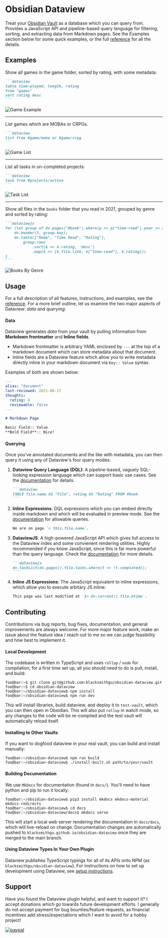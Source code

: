 # Obsidian Dataview

Treat your [Obsidian Vault](https://obsidian.md/) as a database which you can query from. Provides a JavaScript API and
pipeline-based query language for filtering, sorting, and extracting data from Markdown pages. See the Examples section
below for some quick examples, or the full [reference](https://blacksmithgu.github.io/obsidian-dataview/) for all the details.

## Examples

Show all games in the game folder, sorted by rating, with some metadata:

~~~markdown
```dataview
table time-played, length, rating
from "games"
sort rating desc
```
~~~

![Game Example](game.png)

---

List games which are MOBAs or CRPGs.

~~~markdown
```dataview
list from #game/moba or #game/crpg
```
~~~

![Game List](game-list.png)

---

List all tasks in un-completed projects:

~~~markdown
```dataview
task from #projects/active
```
~~~

![Task List](project-task.png)

---

Show all files in the `books` folder that you read in 2021, grouped by genre and sorted by rating:

~~~markdown
```dataviewjs
for (let group of dv.pages("#book").where(p => p["time-read"].year == 2021).groupBy(p => p.genre)) {
	dv.header(3, group.key);
	dv.table(["Name", "Time Read", "Rating"],
		group.rows
			.sort(k => k.rating, 'desc')
			.map(k => [k.file.link, k["time-read"], k.rating]))
}
```
~~~

![Books By Genre](books-by-genre.png)

## Usage

For a full description of all features, instructions, and examples, see the
[reference](https://blacksmithgu.github.io/obsidian-dataview/). For a more brief outline, let us examine the two major
aspects of Dataview: *data* and
*querying*.

#### **Data**

Dataview generates *data* from your vault by pulling
information from **Markdown frontmatter** and **Inline fields**.

- Markdown frontmatter is arbitrary YAML enclosed by `---` at the top of a markdown document which can store metadata
  about that document.
- Inline fields are a Dataview feature which allow you to write metadata directly inline in your markdown document via
  `Key:: Value` syntax.

Examples of both are shown below:

```yaml
---
alias: "document"
last-reviewed: 2021-08-17
thoughts:
  rating: 8
  reviewable: false
---
```
```markdown
# Markdown Page

Basic Field:: Value
**Bold Field**:: Nice!
```

#### **Querying**

Once you've annotated documents and the like with metadata, you can then query it using any of Dataview's four query
modes:

1. **Dataview Query Language (DQL)**: A pipeline-based, vaguely SQL-looking expression language which can support basic
   use cases. See the [documentation](https://blacksmithgu.github.io/obsidian-dataview/query/queries/) for details.

   ~~~markdown
   ```dataview
   TABLE file.name AS "File", rating AS "Rating" FROM #book
   ```
   ~~~

2. **Inline Expressions**: DQL expressions which you can embed directly inside markdown and which will be evaluated in
   preview mode. See the [documentation](https://blacksmithgu.github.io/obsidian-dataview/query/expressions/) for
   allowable queries.

   ```markdown
   We are on page `= this.file.name`.
   ```

3. **DataviewJS**: A high-powered JavaScript API which gives full access to the Dataview index and some convienent
   rendering utilities. Highly recommended if you know JavaScript, since this is far more powerful than the query
   language. Check the [documentation](https://blacksmithgu.github.io/obsidian-dataview/api/intro/) for more details.

   ~~~markdown
   ```dataviewjs
   dv.taskList(dv.pages().file.tasks.where(t => !t.completed));
   ```
   ~~~

4. **Inline JS Expressions**: The JavaScript equivalent to inline expressions, which allow you to execute arbitary JS
   inline:

   ~~~markdown
   This page was last modified at `$= dv.current().file.mtime`.
   ~~~

## Contributing

Contributions via bug reports, bug fixes, documentation, and general improvements are always welcome. For more major
feature work, make an issue about the feature idea / reach out to me so we can judge feasibility and how best to
implement it.

#### Local Development

The codebase is written in TypeScript and uses `rollup` / `node` for compilation; for a first time set up, all you
should need to do is pull, install, and build:

```console
foo@bar:~$ git clone git@github.com:blacksmithgu/obsidian-dataview.git
foo@bar:~$ cd obsidian-dataview
foo@bar:~/obsidian-dataview$ npm install
foo@bar:~/obsidian-dataview$ npm run dev
```

This will install libraries, build dataview, and deploy it to `test-vault`, which you can then open in Obsidian. This
will also put `rollup` in watch mode, so any changes to the code will be re-compiled and the test vault will automatically
reload itself.

#### Installing to Other Vaults

If you want to dogfood dataview in your real vault, you can build and install manually:

```console
foo@bar:~/obsidian-dataview$ npm run build
foo@bar:~/obsidian-dataview$ ./install-built.sh path/to/your/vault
```

#### Building Documentation

We use `MkDocs` for documentation (found in `docs/`). You'll need to have python and pip to run it locally:

```console
foo@bar:~/obsidian-dataview$ pip3 install mkdocs mkdocs-material mkdocs-redirects
foo@bar:~/obsidian-dataview$ cd docs
foo@bar:~/obsidian-dataview/docs$ mkdocs serve
```

This will start a local web server rendering the documentation in `docs/docs`, which will live-reload on change.
Documentation changes are automatically pushed to `blacksmithgu.github.io/obsidian-dataview` once they are merged
to the main branch.

#### Using Dataview Types In Your Own Plugin

Dataview publishes TypeScript typings for all of its APIs onto NPM (as `blacksmithgu/obsidian-dataview`). For
instructions on how to set up development using Dataview, see [setup instructions](https://blacksmithgu.github.io/obsidian-dataview/plugin/develop-against-dataview/).

## Support

Have you found the Dataview plugin helpful, and want to support it? I accept donations which go towards future
development efforts. I generally do not accept payment for bug bounties/feature requests, as financial incentives add
stress/expectations which I want to avoid for a hobby project!

[![paypal](btn_donateCC_LG.gif)](https://www.paypal.com/donate?business=Y9SKV24R5A8BQ&item_name=Open+source+software+development&currency_code=USD)
